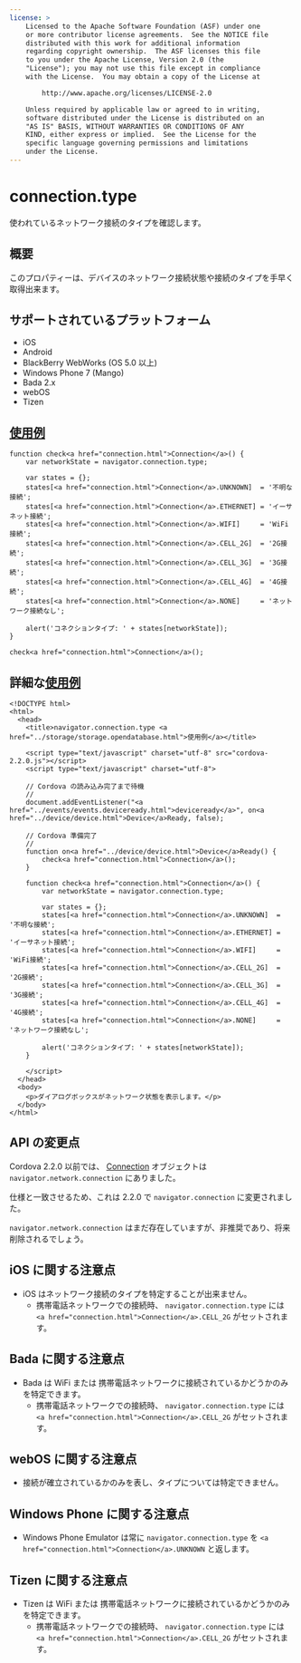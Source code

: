 ```yaml
---
license: >
    Licensed to the Apache Software Foundation (ASF) under one
    or more contributor license agreements.  See the NOTICE file
    distributed with this work for additional information
    regarding copyright ownership.  The ASF licenses this file
    to you under the Apache License, Version 2.0 (the
    "License"); you may not use this file except in compliance
    with the License.  You may obtain a copy of the License at

        http://www.apache.org/licenses/LICENSE-2.0

    Unless required by applicable law or agreed to in writing,
    software distributed under the License is distributed on an
    "AS IS" BASIS, WITHOUT WARRANTIES OR CONDITIONS OF ANY
    KIND, either express or implied.  See the License for the
    specific language governing permissions and limitations
    under the License.
---
```


connection.type
===================

使われているネットワーク接続のタイプを確認します。

概要
-----------

このプロパティーは、デバイスのネットワーク接続状態や接続のタイプを手早く取得出来ます。

サポートされているプラットフォーム
-------------------

- iOS
- Android
- BlackBerry WebWorks (OS 5.0 以上)
- Windows Phone 7 (Mango)
- Bada 2.x
- webOS
- Tizen

<a href="../storage/storage.opendatabase.html">使用例</a>
-------------

    function check<a href="connection.html">Connection</a>() {
        var networkState = navigator.connection.type;

        var states = {};
        states[<a href="connection.html">Connection</a>.UNKNOWN]  = '不明な接続';
        states[<a href="connection.html">Connection</a>.ETHERNET] = 'イーサネット接続';
        states[<a href="connection.html">Connection</a>.WIFI]     = 'WiFi接続';
        states[<a href="connection.html">Connection</a>.CELL_2G]  = '2G接続';
        states[<a href="connection.html">Connection</a>.CELL_3G]  = '3G接続';
        states[<a href="connection.html">Connection</a>.CELL_4G]  = '4G接続';
        states[<a href="connection.html">Connection</a>.NONE]     = 'ネットワーク接続なし';

        alert('コネクションタイプ: ' + states[networkState]);
    }

    check<a href="connection.html">Connection</a>();

詳細な<a href="../storage/storage.opendatabase.html">使用例</a>
------------

    <!DOCTYPE html>
    <html>
      <head>
        <title>navigator.connection.type <a href="../storage/storage.opendatabase.html">使用例</a></title>

        <script type="text/javascript" charset="utf-8" src="cordova-2.2.0.js"></script>
        <script type="text/javascript" charset="utf-8">

        // Cordova の読み込み完了まで待機
        //
        document.addEventListener("<a href="../events/events.deviceready.html">deviceready</a>", on<a href="../device/device.html">Device</a>Ready, false);

        // Cordova 準備完了
        //
        function on<a href="../device/device.html">Device</a>Ready() {
            check<a href="connection.html">Connection</a>();
        }

        function check<a href="connection.html">Connection</a>() {
            var networkState = navigator.connection.type;

            var states = {};
            states[<a href="connection.html">Connection</a>.UNKNOWN]  = '不明な接続';
            states[<a href="connection.html">Connection</a>.ETHERNET] = 'イーサネット接続';
            states[<a href="connection.html">Connection</a>.WIFI]     = 'WiFi接続';
            states[<a href="connection.html">Connection</a>.CELL_2G]  = '2G接続';
            states[<a href="connection.html">Connection</a>.CELL_3G]  = '3G接続';
            states[<a href="connection.html">Connection</a>.CELL_4G]  = '4G接続';
            states[<a href="connection.html">Connection</a>.NONE]     = 'ネットワーク接続なし';

            alert('コネクションタイプ: ' + states[networkState]);
        }

        </script>
      </head>
      <body>
        <p>ダイアログボックスがネットワーク状態を表示します。</p>
      </body>
    </html>

API の変更点
----------
Cordova 2.2.0 以前では、 <a href="connection.html">Connection</a> オブジェクトは `navigator.network.connection` にありました。

仕様と一致させるため、これは 2.2.0 で `navigator.connection` に変更されました。

`navigator.network.connection` はまだ存在していますが、非推奨であり、将来削除されるでしょう。


iOS に関する注意点
----------

- iOS はネットワーク接続のタイプを特定することが出来ません。
    - 携帯電話ネットワークでの接続時、 `navigator.connection.type` には `<a href="connection.html">Connection</a>.CELL_2G` がセットされます。

Bada に関する注意点
-----------

- Bada は WiFi または 携帯電話ネットワークに接続されているかどうかのみを特定できます。
    - 携帯電話ネットワークでの接続時、 `navigator.connection.type` には `<a href="connection.html">Connection</a>.CELL_2G` がセットされます。

webOS に関する注意点
------------

- 接続が確立されているかのみを表し、タイプについては特定できません。

Windows Phone に関する注意点
--------------------

- Windows Phone Emulator は常に `navigator.connection.type` を `<a href="connection.html">Connection</a>.UNKNOWN` と返します。

Tizen に関する注意点
--------------------

- Tizen は WiFi または 携帯電話ネットワークに接続されているかどうかのみを特定できます。
    - 携帯電話ネットワークでの接続時、 `navigator.connection.type` には `<a href="connection.html">Connection</a>.CELL_2G` がセットされます。
